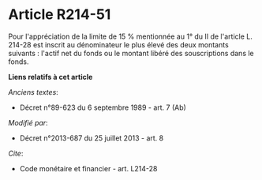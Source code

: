 # Article R214-51

Pour l'appréciation de la limite de 15 % mentionnée au 1° du II de l'article L. 214-28 est inscrit au dénominateur le plus
élevé des deux montants suivants : l'actif net du fonds ou le montant libéré des souscriptions dans le fonds.

**Liens relatifs à cet article**

_Anciens textes_:

  - Décret n°89-623 du 6 septembre 1989 - art. 7 (Ab)

_Modifié par_:

  - Décret n°2013-687 du 25 juillet 2013 - art. 8

_Cite_:

  - Code monétaire et financier - art. L214-28
